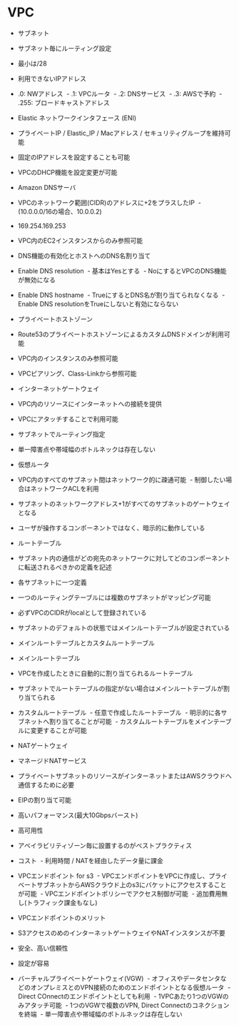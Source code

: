 # VPC

- サブネット
 - サブネット毎にルーティング設定
 - 最小は/28
 - 利用できないIPアドレス
  - .0: NWアドレス
  - .1: VPCルータ
  - .2: DNSサービス
  - .3: AWSで予約
  - .255: ブロードキャストアドレス
  
- Elastic ネットワークインタフェース (ENI)
 - プライベートIP / Elastic_IP / Macアドレス / セキュリティグループを維持可能
 - 固定のIPアドレスを設定することも可能
 - VPCのDHCP機能を設定変更が可能
 
- Amazon DNSサーバ
 - VPCのネットワーク範囲(CIDR)のアドレスに+2をプラスしたIP
  - (10.0.0.0/16の場合、10.0.0.2)
  - 169.254.169.253
 - VPC内のEC2インスタンスからのみ参照可能
 
- DNS機能の有効化とホストへのDNS名割り当て
 - Enable DNS resolution
  - 基本はYesとする
  - NoにするとVPCのDNS機能が無効になる
 - Enable DNS hostname
  - TrueにするとDNS名が割り当てられなくなる
  - Enable DNS resolutionをTrueにしないと有効にならない
  
- プライベートホストゾーン
 - Route53のプライベートホストゾーンによるカスタムDNSドメインが利用可能
 - VPC内のインスタンスのみ参照可能
 - VPCピアリング、Class-Linkから参照可能
 
- インターネットゲートウェイ
 - VPC内のリソースにインターネットへの接続を提供
 - VPCにアタッチすることで利用可能
 - サブネットでルーティング指定
 - 単一障害点や帯域幅のボトルネックは存在しない
 
- 仮想ルータ
 - VPC内のすべてのサブネット間はネットワーク的に疎通可能
  - 制御したい場合はネットワークACLを利用
 - サブネットのネットワークアドレス+1がすべてのサブネットのゲートウェイとなる
 - ユーザが操作するコンポーネントではなく、暗示的に動作している
 
- ルートテーブル
 - サブネット内の通信がどの宛先のネットワークに対してどのコンポーネントに転送されるべきかの定義を記述
 - 各サブネットに一つ定義
 - 一つのルーティングテーブルには複数のサブネットがマッピング可能
 - 必ずVPCのCIDRがlocalとして登録されている
 - サブネットのデフォルトの状態ではメインルートテーブルが設定されている

- メインルートテーブルとカスタムルートテーブル
 - メインルートテーブル
  - VPCを作成したときに自動的に割り当てられるルートテーブル
  - サブネットでルートテーブルの指定がない場合はメインルートテーブルが割り当てられる
 - カスタムルートテーブル
  - 任意で作成したルートテーブル
  - 明示的に各サブネットへ割り当てることが可能
  - カスタムルートテーブルをメインテーブルに変更することが可能

- NATゲートウェイ
 - マネージドNATサービス
 - プライベートサブネットのリソースがインターネットまたはAWSクラウドへ通信するために必要
 - EIPの割り当て可能
 - 高いパフォーマンス(最大10Gbpsバースト)
 - 高可用性
 - アベイラビリティゾーン毎に設置するのがベストプラクティス
 - コスト
  - 利用時間 / NATを経由したデータ量に課金
  
 - VPCエンドポイント for s3
  - VPCエンドポイントをVPCに作成し、プライベートサブネットからAWSクラウド上のs3にバケットにアクセスすることが可能
  - VPCエンドポイントポリシーでアクセス制御が可能
  - 追加費用無し(トラフィック課金もなし)
  
- VPCエンドポイントのメリット
 - S3アクセスのめのインターネットゲートウェイやNATインスタンスが不要
 - 安全、高い信頼性
 - 設定が容易
 
 - バーチャルプライベートゲートウェイ(VGW)
  - オフィスやデータセンタなどのオンプレミスとのVPN接続のためのエンドポイントとなる仮想ルータ
  - Direct COnnectのエンドポイントとしても利用
  - 1VPCあたり1つのVGWのみアタッチ可能
  - 1つのVGWで複数のVPN, Direct Connectのコネクションを終端
  - 単一障害点や帯域幅のボトルネックは存在しない
  
  
